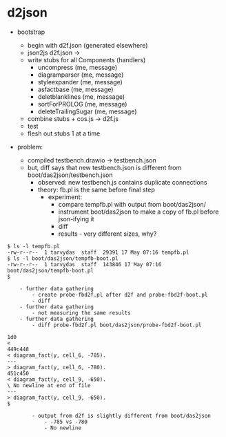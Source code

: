 # d2json

- bootstrap
  - begin with d2f.json (generated elsewhere)
  - json2js d2f.json -> 
  - write stubs for all Components (handlers)
	- uncompress (me, message)
	- diagramparser (me, message)
	- styleexpander (me, message)
	- asfactbase (me, message)
	- deletblanklines (me, message)
	- sortForPROLOG (me, message)
	- deleteTrailingSugar (me, message)
   - combine stubs + cos.js -> d2f.js
   - test
   - flesh out stubs 1 at a time

- problem:
  - compiled testbench.drawio -> testbench.json
  - but, diff says that new testbench.json is different from boot/das2json/testbench.json
	- observed: new testbench.js contains duplicate connections
	- theory: fb.pl is the same before final step
		- experiment: 
			- compare tempfb.pl with output from boot/das2json/
			- instrument boot/das2json to make a copy of fb.pl before json-ifying it
			- diff
			- results - very different sizes, why?
```
$ ls -l tempfb.pl 
-rw-r--r--  1 tarvydas  staff  29391 17 May 07:16 tempfb.pl
$ ls -l boot/das2json/tempfb-boot.pl 
-rw-r--r--  1 tarvydas  staff  143846 17 May 07:16 boot/das2json/tempfb-boot.pl
$ 
```
		- further data gathering
			- create probe-fbd2f.pl after d2f and probe-fbd2f-boot.pl
			- diff
		- further data gathering
			- not measuring the same results
		- further data gathering
			- diff probe-fbd2f.pl boot/das2json/probe-fbd2f-boot.pl
```
1d0
<            
449c448
< diagram_fact(y, cell_6, -785).
---
> diagram_fact(y, cell_6, -780).
451c450
< diagram_fact(y, cell_9, -650).
\ No newline at end of file
---
> diagram_fact(y, cell_9, -650).
$ 
```
			- output from d2f is slightly different from boot/das2json
				- -785 vs -780
				- No newline
